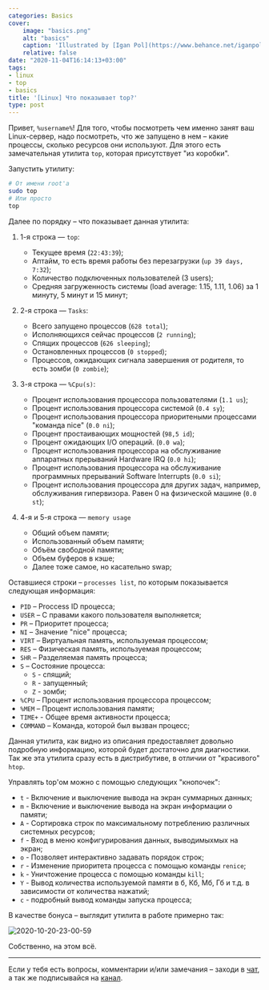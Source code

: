 ```yaml
---
categories: Basics
cover:
    image: "basics.png"
    alt: "basics"
    caption: 'Illustrated by [Igan Pol](https://www.behance.net/iganpol)'
    relative: false
date: "2020-11-04T16:14:13+03:00"
tags:
- linux
- top
- basics
title: '[Linux] Что показывает top?'
type: post
---
```


Привет, `%username%`! Для того, чтобы посмотреть чем именно занят ваш Linux-сервер, надо посмотреть, что же запущено в нем – какие процессы, сколько ресурсов они используют. Для этого есть замечательная утилита `top`, которая присутствует "из коробки".

Запустить утилиту:

```bash
# От имени root'а
sudo top
# Или просто
top
```

Далее по порядку – что показывает данная утилита:

1. 1-я строка — `top`:
    - Текущее время (`22:43:39`);
    - Аптайм, то есть время работы без перезагрузки (`up 39 days, 7:32`);
    - Количество подключенных пользователей (3 users);
    - Средняя загруженность системы (load average: 1.15, 1.11, 1.06) за 1 минуту, 5 минут и 15 минут;

2. 2-я строка — `Tasks`:
    - Всего запущено процессов (`628 total`);
    - Исполняющихся сейчас процессов (`2 running`);
    - Спящих процессов (`626 sleeping`);
    - Остановленных процессов (`0 stopped`);
    - Процессов, ожидающих сигнала завершения от родителя, то есть зомби (`0 zombie`);

3. 3-я строка — `%Cpu(s)`:
    - Процент иcпользования процессора пользователями (`1.1 us`);
    - Процент иcпользования процессора системой (`0.4 sy`);
    - Процент использования процессора приоритеными процессами "команда nice" (`0.0 ni`);
    - Процент простаивающих мощностей (`98,5 id`);
    - Процент ожидающих I/O операций. (`0.0 wa`);
    - Процент использования процессора на обслуживание аппаратных прерываний Hardware IRQ (`0.0 hi`);
    - Процент использования процессора на обслуживание программных прерываний Software Interrupts (`0.0 si`);
    - Процент использования процессора для других задач, например, обслуживания гипервизора. Равен 0 на физической машине (`0.0 st`);

4. 4-я и 5-я строка — `memory usage`
    - Общий объем памяти;
    - Использованный объем памяти;
    - Объём свободной памяти;
    - Объем буферов в кэше;
    - Далее тоже самое, но касательно swap;

Оставшиеся строки – `processes list`, по которым показывается следующая информация:

- `PID` – Proccess ID процесса;
- `USER` – С правами какого пользователя выполняется;
- `PR` – Приоритет процесса;
- `NI` – Значение "nice" процесса;
- `VIRT` – Виртуальная память, используемая процессом;
- `RES` – Физическая память, используемая процессом;
- `SHR` – Разделяемая память процесса;
- `S` – Состояние процесса:
    - `S` - спящий;
    - `R` - запущенный;
    - `Z` - зомби;
- `%CPU` – Процент использования процессора процессом;
- `%MEM` – Процент использования памяти;
- `TIME+` - Общее время активности процесса;
- `COMMAND` – Команда, которой был вызван процесс;

Данная утилита, как видно из описания предоставляет довольно подробную информацию, которой будет достаточно для диагностики. Так же эта утилита сразу есть в дистрибутиве, в отличии от "красивого" `htop`.

Управлять top'ом можно с помощью следующих "кнопочек":

- `t` - Включение и выключение вывода на экран суммарных данных;
- `m` - Включение и выключение вывода на экран информации о памяти;
- `A` - Сортировка строк по максимальному потреблению различных системных ресурсов;
- `f` - Вход в меню конфигурирования данных, выводимыхмых на экран;
- `o` - Позволяет интерактивно задавать порядок строк;
- `r` - Изменение приоритета процесса с помощью команды `renice`;
- `k` - Уничтожение процесса с помощью команды `kill`;
- `Y` - Вывод количества используемой памяти в б, Кб, Мб, Гб и т.д. в зависимости от количества нажатий;
- `с` - подробный вывод команды запуска процесса;

В качестве бонуса – выглядит утилита в работе примерно так:

![2020-10-20-23-00-59](https://i.ibb.co/Lt9XPb0/2020-10-20-23-00-59.png)

Собственно, на этом всё.

---
Если у тебя есть вопросы, комментарии и/или замечания – заходи в [чат](https://ttttt.me/jtprogru_chat), а так же подписывайся на [канал](https://ttttt.me/jtprogru_channel).
